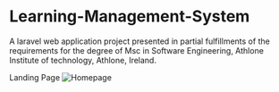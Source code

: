 # Learning-Management-System
A laravel web application project presented in partial fulfillments of the requirements for the degree of Msc in Software Engineering, Athlone Institute of technology, Athlone, Ireland.

Landing Page
![Homepage](https://user-images.githubusercontent.com/48480130/112780873-a4609880-9041-11eb-863b-68f43f2a0dd9.png)
